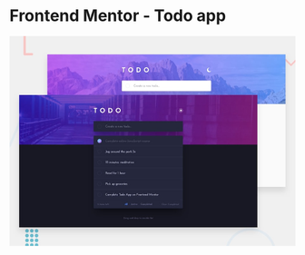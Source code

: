 # Frontend Mentor - Todo app

![Design preview for the Todo app coding challenge](./design/desktop-preview.jpg)









